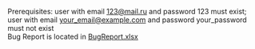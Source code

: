 Prerequisites: user with email 123@mail.ru and password 123 must exist; <br />
user with email your_email@example.com and password your_password must not exist <br />
Bug Report is located in [BugReport.xlsx](https://github.com/anastett/Autotest_Login_page/files/15408079/BugReport.xlsx)
